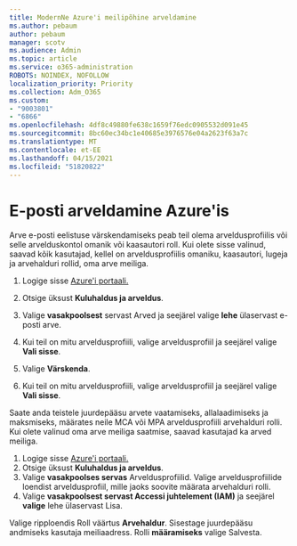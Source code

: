 ```yaml
---
title: ModernNe Azure'i meilipõhine arveldamine
ms.author: pebaum
author: pebaum
manager: scotv
ms.audience: Admin
ms.topic: article
ms.service: o365-administration
ROBOTS: NOINDEX, NOFOLLOW
localization_priority: Priority
ms.collection: Adm_O365
ms.custom:
- "9003801"
- "6866"
ms.openlocfilehash: 4df8c49880fe638c1659f76edc0905532d091e45
ms.sourcegitcommit: 8bc60ec34bc1e40685e3976576e04a2623f63a7c
ms.translationtype: MT
ms.contentlocale: et-EE
ms.lasthandoff: 04/15/2021
ms.locfileid: "51820822"
---
```

# <a name="email-invoicing-in-azure"></a>E-posti arveldamine Azure'is

Arve e-posti eelistuse värskendamiseks peab teil olema arveldusprofiilis või selle arvelduskontol omanik või kaasautori roll. Kui olete sisse valinud, saavad kõik kasutajad, kellel on arveldusprofiilis omaniku, kaasautori, lugeja ja arvehalduri rollid, oma arve meiliga.

1. Logige sisse [Azure'i portaali.](https://portal.azure.com/)
2. Otsige üksust **Kuluhaldus ja arveldus**.
3. Valige **vasakpoolsest** servast Arved ja seejärel valige **lehe** ülaservast e-posti arve.
4. Kui teil on mitu arveldusprofiili, valige arveldusprofiil ja seejärel valige **Vali sisse**.

5. Valige **Värskenda**.
6. Kui teil on mitu arveldusprofiili, valige arveldusprofiil ja seejärel valige **Vali sisse**.

Saate anda teistele juurdepääsu arvete vaatamiseks, allalaadimiseks ja maksmiseks, määrates neile MCA või MPA arveldusprofiili arvehalduri rolli. Kui olete valinud oma arve meiliga saatmise, saavad kasutajad ka arved meiliga.

1. Logige sisse [Azure'i portaali.](https://portal.azure.com/)
2. Otsige üksust **Kuluhaldus ja arveldus**.
3. Valige **vasakpoolses servas** Arveldusprofiilid. Valige arveldusprofiilide loendist arveldusprofiil, mille jaoks soovite määrata arvehalduri rolli.
4. Valige **vasakpoolsest servast Accessi juhtelement (IAM)** ja seejärel **valige** lehe ülaservast Lisa.

Valige ripploendis Roll väärtus **Arvehaldur**. Sisestage juurdepääsu andmiseks kasutaja meiliaadress. Rolli **määramiseks** valige Salvesta.
